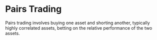 # Pairs Trading
Pairs trading involves buying one asset and shorting another, typically highly correlated assets, betting on the relative performance of the two assets.
